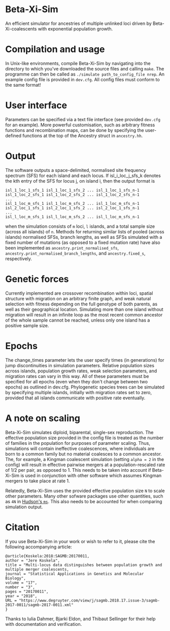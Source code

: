 # Beta-Xi-Sim
An efficient simulator for ancestries of multiple unlinked loci driven by Beta-Xi-coalescents with exponential population growth.

# Compilation and usage
In Unix-like environments, compile Beta-Xi-Sim by navigating into the directory to which you've downloaded the source files and calling `make`. The programme can then be called as `./simulate path_to_config_file nrep`. An example config file is provided in `dev.cfg`. All config files must conform to the same format!

# User interface
Parameters can be specified via a text file interface (see provided `dev.cfg` for an example).
More powerful customisation, such as arbitrary fitness functions and recombination maps, can be done by specifying the user-defined functions at the top of the Ancestry struct in `ancestry.hh`.

# Output
The software outputs a space-delimited, normalised site frequency spectrum (SFS) for each island and each locus. If isl_i_loc_j_sfs_k denotes the kth entry of the SFS for locus j, on island i, then the output format is

  `isl_1_loc_1_sfs_1 isl_1_loc_1_sfs_2 ... isl_1_loc_1_sfs_n-1`    
  `isl_1_loc_2_sfs_1 isl_1_loc_2_sfs_2 ... isl_1_loc_2_sfs_n-1`  
  `...`  
  `isl_1_loc_m_sfs_1 isl_1_loc_m_sfs_2 ... isl_1_loc_m_sfs_n-1`  
  `isl_2_loc_1_sfs_1 isl_2_loc_1_sfs_2 ... isl_2_loc_1_sfs_n-1`  
  `...`  
  `isl_l_loc_m_sfs_1 isl_l_loc_m_sfs_2 ... isl_l_loc_m_sfs_n-1`

when the simulation consists of `m` loci, `l` islands, and a total sample size (across all islands) of `n`. Methods for returning similar lists of pooled (across islands) normalised SFSs, branch lengths, as well as SFSs simulated with a fixed number of mutations (as opposed to a fixed mutation rate) have also been implemented as `ancestry.print_normalised_sfs`, `ancestry.print_normalised_branch_lengths`, and `ancestry.fixed_s`, respectively.

# Genetic forces
Currently implemented are crossover recombination within loci, spatial structure with migration on an arbitrary finite graph, and weak natural selection with fitness depending on the full genotype of both parents, as well as their geographical location. Simulating more than one island without migration will result in an infinite loop as the most recent common ancestor of the whole sample cannot be reached, unless only one island has a positive sample size.

# Epochs
The change_times parameter lets the user specify times (in generations) for jump discontinuities in simulation parameters. Relative population sizes across islands, population growth rates, weak selection parameters, and migration rates can vary in this way. All of these parameters must be specified for all epochs (even when they don't change between two epochs) as outlined in dev.cfg. Phylogenetic species trees can be simulated by specifying multiple islands, initially with migration rates set to zero, provided that all islands communicate with positive rate eventually. 

# A note on scaling
Beta-Xi-Sim simulates diploid, biparental, single-sex reproduction. The effective population size provided in the config file is treated as the number of families in the population for purposes of parameter scaling. Thus, simulations will contain ineffective coalescences, where individuals are born to a common family but no material coalesces to a common ancestor. The, for example, a Kingman coalescent simulation (setting `alpha = 2` in the config) will result in effective pairwise mergers at a population-rescaled rate of 1/2 per pair, as opposed to 1. This needs to be taken into account if Beta-Xi-Sim is used in conjunction with other software which assumes Kingman mergers to take place at rate 1.

Relatedly, Beta-Xi-Sim uses the provided effective population size `N` to scale other parameters. Many other sofware packages use other quantities, such as `4N` in [Hudson's `ms`](http://home.uchicago.edu/~rhudson1/source/mksamples.html "http://home.uchicago.edu/~rhudson1/source/mksamples.html"). This also needs to be accounted for when comparing simulation output.

# Citation
If you use Beta-Xi-Sim in your work or wish to refer to it, please cite the following accompanying article:

`@article{Koskela:2018:SAGMB:20170011,`  
  `author = "Jere Koskela",`  
  `title = "Multi-locus data distinguishes between population growth and multiple merger coalescents,`  
  `journal = "Statistical Applications in Genetics and Molecular Biology",`  
  `volume = "17",`  
  `number = "3",`  
  `pages = "20170011",`  
  `year = "2018",`  
  `URL = "https://www.degruyter.com/view/j/sagmb.2018.17.issue-3/sagmb-2017-0011/sagmb-2017-0011.xml"`  
`}`

Thanks to Iulia Dahmer, Bjarki Eldon, and Thibaut Sellinger for their help with documentation and verification.
